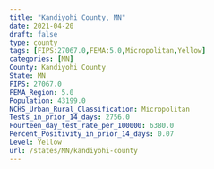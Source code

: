 ```yaml
---
title: "Kandiyohi County, MN"
date: 2021-04-20
draft: false
type: county
tags: [FIPS:27067.0,FEMA:5.0,Micropolitan,Yellow]
categories: [MN]
County: Kandiyohi County
State: MN
FIPS: 27067.0
FEMA_Region: 5.0
Population: 43199.0
NCHS_Urban_Rural_Classification: Micropolitan
Tests_in_prior_14_days: 2756.0
Fourteen_day_test_rate_per_100000: 6380.0
Percent_Positivity_in_prior_14_days: 0.07
Level: Yellow
url: /states/MN/kandiyohi-county
---
```



